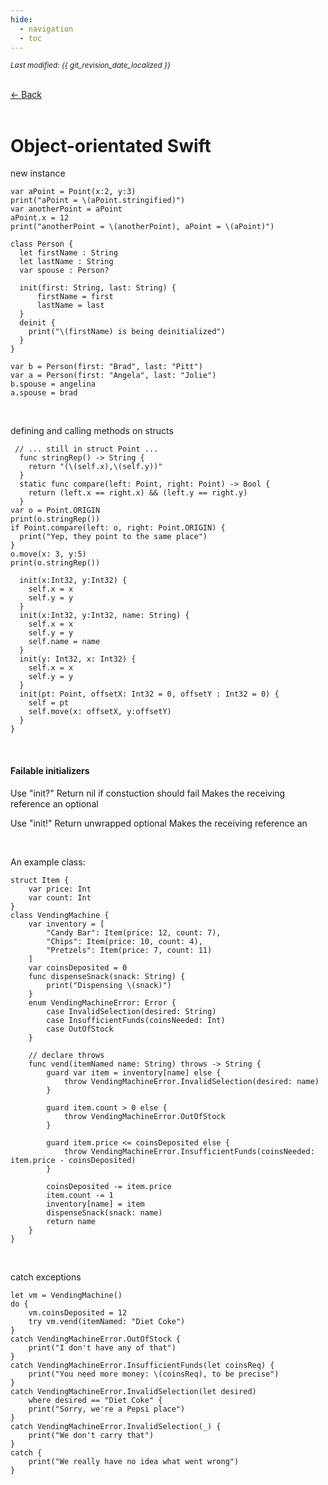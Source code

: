 ```yaml
---
hide:
  - navigation
  - toc
---
```


<small><i>Last modified: {{ git_revision_date_localized }}</i></small>

<div class="back-button">
    <br>
    <a href="javascript:history.back()">← Back</a>
    <br>
    <br>
</div>

# Object-orientated Swift


new instance
```
var aPoint = Point(x:2, y:3)
print("aPoint = \(aPoint.stringified)")
var anotherPoint = aPoint
aPoint.x = 12
print("anotherPoint = \(anotherPoint), aPoint = \(aPoint)")
```

```
class Person {
  let firstName : String
  let lastName : String
  var spouse : Person?

  init(first: String, last: String) {
      firstName = first
      lastName = last
  }
  deinit {
    print("\(firstName) is being deinitialized")
  }
}

var b = Person(first: "Brad", last: "Pitt")
var a = Person(first: "Angela", last: "Jolie")
b.spouse = angelina
a.spouse = brad
```

<br>

defining and calling methods on structs
```
 // ... still in struct Point ...
  func stringRep() -> String {
    return "(\(self.x),\(self.y))"
  }
  static func compare(left: Point, right: Point) -> Bool {
    return (left.x == right.x) && (left.y == right.y)
  }
var o = Point.ORIGIN
print(o.stringRep())
if Point.compare(left: o, right: Point.ORIGIN) {
  print("Yep, they point to the same place")
}
o.move(x: 3, y:5)
print(o.stringRep())
```

```
  init(x:Int32, y:Int32) {
    self.x = x
    self.y = y
  }
  init(x:Int32, y:Int32, name: String) {
    self.x = x
    self.y = y
    self.name = name
  }
  init(y: Int32, x: Int32) {
    self.x = x
    self.y = y
  }
  init(pt: Point, offsetX: Int32 = 0, offsetY : Int32 = 0) {
    self = pt
    self.move(x: offsetX, y:offsetY)
  }
}
```

<br>

#### Failable initializers  

Use "init?"
	Return nil if constuction should fail
	Makes the receiving reference an optional

Use "init!"
	Return unwrapped optional
	Makes the receiving reference an 


<br>

An example class:
```
struct Item {
    var price: Int
    var count: Int
}
class VendingMachine {
    var inventory = [
        "Candy Bar": Item(price: 12, count: 7),
        "Chips": Item(price: 10, count: 4),
        "Pretzels": Item(price: 7, count: 11)
    ]
    var coinsDeposited = 0
    func dispenseSnack(snack: String) {
        print("Dispensing \(snack)")
    }
	enum VendingMachineError: Error {
	    case InvalidSelection(desired: String)
	    case InsufficientFunds(coinsNeeded: Int)
	    case OutOfStock
	}
	
	// declare throws
	func vend(itemNamed name: String) throws -> String {
		guard var item = inventory[name] else {
            throw VendingMachineError.InvalidSelection(desired: name)
        }
        
        guard item.count > 0 else {
            throw VendingMachineError.OutOfStock
        }
        
        guard item.price <= coinsDeposited else {
            throw VendingMachineError.InsufficientFunds(coinsNeeded: item.price - coinsDeposited)
        }
        
        coinsDeposited -= item.price
        item.count -= 1
        inventory[name] = item
        dispenseSnack(snack: name)
        return name
    }
}
```

<br>

catch exceptions
```
let vm = VendingMachine()
do {
    vm.coinsDeposited = 12
    try vm.vend(itemNamed: "Diet Coke")
}
catch VendingMachineError.OutOfStock {
    print("I don't have any of that")
}
catch VendingMachineError.InsufficientFunds(let coinsReq) {
    print("You need more money: \(coinsReq), to be precise")
}
catch VendingMachineError.InvalidSelection(let desired) 
    where desired == "Diet Coke" {
    print("Sorry, we're a Pepsi place")
}
catch VendingMachineError.InvalidSelection(_) {
    print("We don't carry that")
}
catch {
    print("We really have no idea what went wrong")
}
```